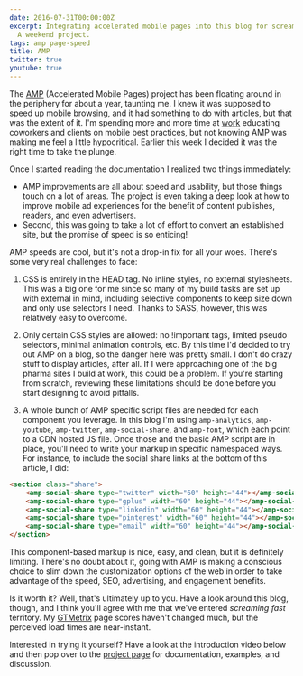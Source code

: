 ```yaml
---
date: 2016-07-31T00:00:00Z
excerpt: Integrating accelerated mobile pages into this blog for screaming fast performance.
  A weekend project.
tags: amp page-speed
title: AMP
twitter: true
youtube: true
---
```


<amp-twitter width="375" height="330" layout="responsive" data-tweetid="759595551377719296"> </amp-twitter>

The [AMP][] (Accelerated Mobile Pages) project has been floating around in the periphery for about a year, taunting me. I knew it was supposed to speed up mobile browsing, and it had something to do with articles, but that was the extent of it. I'm spending more and more time at [work][] educating coworkers and clients on mobile best practices, but not knowing AMP was making me feel a little hypocritical. Earlier this week I decided it was the right time to take the plunge.

Once I started reading the documentation I realized two things immediately:

- AMP improvements are all about speed and usability, but those things touch on a lot of areas. The project is even taking a deep look at how to improve mobile ad experiences for the benefit of content publishes, readers, and even advertisers.
- Second, this was going to take a lot of effort to convert an established site, but the promise of speed is so enticing!

AMP speeds are cool, but it's not a drop-in fix for all your woes. There's some very real challenges to face:

1. CSS is entirely in the HEAD tag. No inline styles, no external stylesheets. This was a big one for me since so many of my build tasks are set up with external in mind, including selective components to keep size down and only use selectors I need. Thanks to SASS, however, this was relatively easy to overcome.

2. Only certain CSS styles are allowed: no !important tags, limited pseudo selectors, minimal animation controls, etc. By this time I'd decided to try out AMP on a blog, so the danger here was pretty small. I don't do crazy stuff to display articles, after all. If I were approaching one of the big pharma sites I build at work, this could be a problem. If you're starting from scratch, reviewing these limitations should be done before you start designing to avoid pitfalls.

3. A whole bunch of AMP specific script files are needed for each component you leverage. In this blog I'm using `amp-analytics`, `amp-youtube`, `amp-twitter`, `amp-social-share`, and `amp-font`, which each point to a CDN hosted JS file. Once those and the basic AMP script are in place, you'll need to write your markup in specific namespaced ways. For instance, to include the social share links at the bottom of this article, I did:

``` html
<section class="share">
	<amp-social-share type="twitter" width="60" height="44"></amp-social-share>
	<amp-social-share type="gplus" width="60" height="44"></amp-social-share>
	<amp-social-share type="linkedin" width="60" height="44"></amp-social-share>
	<amp-social-share type="pinterest" width="60" height="44"></amp-social-share>
	<amp-social-share type="email" width="60" height="44"></amp-social-share>
</section>
```

This component-based markup is nice, easy, and clean, but it is definitely limiting. There's no doubt about it, going with AMP is making a conscious choice to slim down the customization options of the web in order to take advantage of the speed, SEO, advertising, and engagement benefits.

Is it worth it? Well, that's ultimately up to you. Have a look around this blog, though, and I think you'll agree with me that we've entered _screaming fast_ territory. My [GTMetrix][] page scores haven't changed much, but the perceived load times are near-instant.

Interested in trying it yourself? Have a look at the introduction video below and then pop over to the [project page][] for documentation, examples, and discussion.

<amp-youtube
    data-videoid="lBTCB7yLs8Y"
    layout="responsive"
    width="480" height="270"></amp-youtube>


  [AMP]: https://www.ampproject.org/
	"Accelerated Moblie Pages Project"
  [work]: http://www.gsw-w.com
	"GSW"
  [GTMetrix]: http://gtmetrix.com
	"GTMetrix"
  [project page]: https://www.ampproject.org/
	"Accelerated Moblie Pages Project"
